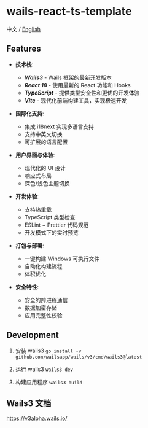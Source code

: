 # wails-react-ts-template

中文 / [English](https://github.com/wailsapp/wails-react-ts-template/blob/main/README_EN.md)

## Features

- **技术栈**:
  - _**Wails3**_ - Wails 框架的最新开发版本
  - _**React 18**_ - 使用最新的 React 功能和 Hooks
  - _**TypeScript**_ - 提供类型安全性和更优的开发体验
  - _**Vite**_ - 现代化前端构建工具，实现极速开发

- **国际化支持**:
  - 集成 i18next 实现多语言支持
  - 支持中英文切换
  - 可扩展的语言配置

- **用户界面与体验**:
  - 现代化的 UI 设计
  - 响应式布局
  - 深色/浅色主题切换

- **开发体验**:
  - 支持热重载
  - TypeScript 类型检查
  - ESLint + Prettier 代码规范
  - 开发模式下的实时预览

- **打包与部署**:
  - 一键构建 Windows 可执行文件
  - 自动化构建流程
  - 体积优化

- **安全特性**:
  - 安全的跨进程通信
  - 数据加密存储
  - 应用完整性校验

## Development
1. 安装 wails3
`go install -v github.com/wailsapp/wails/v3/cmd/wails3@latest`

2. 运行 wails3
`wails3 dev`

3. 构建应用程序
`wails3 build`

## Wails3 文档
https://v3alpha.wails.io/